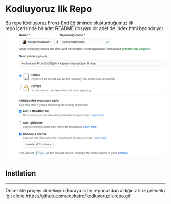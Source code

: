# Kodluyoruz Ilk Repo
Bu repo [Kodluyoruz](https://www.kodluyoruz.org/) Front-End Eğitiminde oluşturduğumuz ilk repo.İçerisinde bir adet README dosyası bir adet de index.html barındırıyor.
![Kodluyoruz Proje Resmim](https://raw.githubusercontent.com/Kodluyoruz/taskforce/main/git/odev1/figures/github.png)
## Instlation
---
Öncellikle projeyi clonelayın.(Buraya sizin reponuzdan aldığınız link gelecek)
'git clone https://github.com/ecekatre/kodluyoruzilkrepo.git'